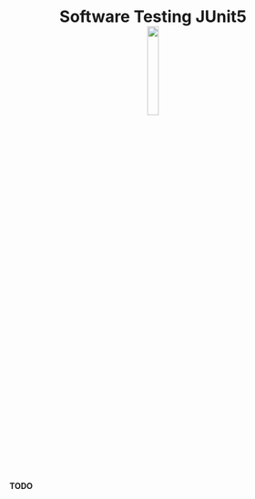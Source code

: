<h1 align = "center">
  Software Testing JUnit5
  <br/>
  <img src = "https://avatars.githubusercontent.com/u/874086?s=280&v=4" width = "20%"/>
</h1>

<B>TODO</B>